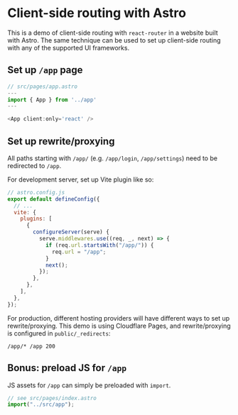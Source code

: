 # Client-side routing with Astro

This is a demo of client-side routing with `react-router` in a website built with Astro. The same technique can be used to set up client-side routing with any of the supported UI frameworks.

## Set up `/app` page

```js
// src/pages/app.astro
---
import { App } from '../app'
---

<App client:only='react' />
```

## Set up rewrite/proxying

All paths starting with `/app/` (e.g. `/app/login`, `/app/settings`) need to be redirected to `/app`.

For development server, set up Vite plugin like so:

```js
// astro.config.js
export default defineConfig({
  // ...
  vite: {
    plugins: [
      {
        configureServer(serve) {
          serve.middlewares.use((req, _, next) => {
            if (req.url.startsWith("/app/")) {
              req.url = "/app";
            }
            next();
          });
        },
      },
    ],
  },
});
```

For production, different hosting providers will have different ways to set up rewrite/proxying. This demo is using Cloudflare Pages, and rewrite/proxying is configured in `public/_redirects`:

```
/app/* /app 200
```

## Bonus: preload JS for `/app`

JS assets for `/app` can simply be preloaded with `import`.

```js
// see src/pages/index.astro
import("../src/app");
```
